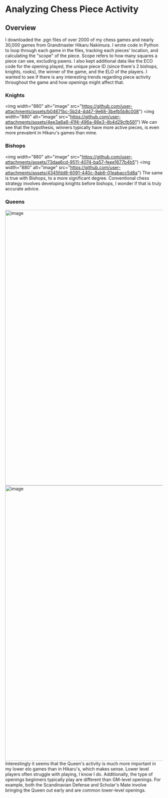 # Analyzing Chess Piece Activity
## Overview
I downloaded the .pgn files of over 2000 of my chess games and nearly 30,000 games from Grandmaster Hikaru Nakimura. I wrote code in Python to loop through each game in the files, tracking each pieces' location, and calculating the "scope" of the piece. Scope refers to how many squares a piece can see, excluding pawns. I also kept additional data like the ECO code for the opening played, the unique piece ID (since there's 2 bishops, knights, rooks), the winner of the game, and the ELO of the players. I wanted to see if there is any interesting trends regarding piece activity throughout the game and how openings might affect that. 

### Knights
<img width="880" alt="image" src="https://github.com/user-attachments/assets/b04671bc-5b24-4d47-9e68-3befb5b8c008")
<img width="880" alt="image" src="https://github.com/user-attachments/assets/4ee3a6a8-41f4-496a-86e3-4b4d29cfb581")
We can see that the hypothesis, winners typically have more active pieces, is even more prevalent in Hikaru's games than mine. 

### Bishops
<img width="880" alt="image" src="https://github.com/user-attachments/assets/73daa6cd-9511-4074-ba57-feee1677b4b5")
<img width="880" alt="image" src="https://github.com/user-attachments/assets/4345fdd8-6091-440c-9ab6-01eabacc5d8a")
The same is true with Bishops, to a more significant degree. Conventional chess strategy involves developing knights before bishops, I wonder if that is truly accurate advice. 

### Queens
<img width="880" alt="image" src="https://github.com/user-attachments/assets/85cf4bc9-b6bc-4585-ad52-ec28c2b8f3cf" />
<img width="880" alt="image" src="https://github.com/user-attachments/assets/f23f1e4c-75d5-470d-ab1c-8c05f51fcffd" />
Interestingly it seems that the Queen's activity is much more important in my lower elo games than in Hikaru's, which makes sense. Lower level players often struggle with playing, I know I do. Additionally, the type of openings beginners typically play are different than GM-level openings. For example, both the Scandinavian Defense and Scholar's Mate involve bringing the Queen out early and are common lower-level openings. 





